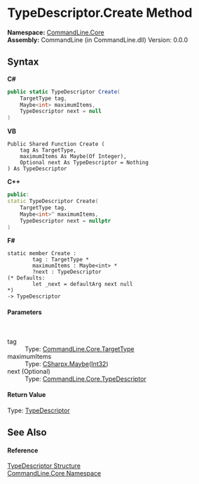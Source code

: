 # TypeDescriptor.Create Method 
 

**Namespace:**&nbsp;<a href="N_CommandLine_Core">CommandLine.Core</a><br />**Assembly:**&nbsp;CommandLine (in CommandLine.dll) Version: 0.0.0

## Syntax

**C#**<br />
``` C#
public static TypeDescriptor Create(
	TargetType tag,
	Maybe<int> maximumItems,
	TypeDescriptor next = null
)
```

**VB**<br />
``` VB
Public Shared Function Create ( 
	tag As TargetType,
	maximumItems As Maybe(Of Integer),
	Optional next As TypeDescriptor = Nothing
) As TypeDescriptor
```

**C++**<br />
``` C++
public:
static TypeDescriptor Create(
	TargetType tag, 
	Maybe<int>^ maximumItems, 
	TypeDescriptor next = nullptr
)
```

**F#**<br />
``` F#
static member Create : 
        tag : TargetType * 
        maximumItems : Maybe<int> * 
        ?next : TypeDescriptor 
(* Defaults:
        let _next = defaultArg next null
*)
-> TypeDescriptor 

```


#### Parameters
&nbsp;<dl><dt>tag</dt><dd>Type: <a href="T_CommandLine_Core_TargetType">CommandLine.Core.TargetType</a><br /></dd><dt>maximumItems</dt><dd>Type: <a href="T_CSharpx_Maybe_1">CSharpx.Maybe</a>(<a href="https://docs.microsoft.com/dotnet/api/system.int32" target="_blank">Int32</a>)<br /></dd><dt>next (Optional)</dt><dd>Type: <a href="T_CommandLine_Core_TypeDescriptor">CommandLine.Core.TypeDescriptor</a><br /></dd></dl>

#### Return Value
Type: <a href="T_CommandLine_Core_TypeDescriptor">TypeDescriptor</a>

## See Also


#### Reference
<a href="T_CommandLine_Core_TypeDescriptor">TypeDescriptor Structure</a><br /><a href="N_CommandLine_Core">CommandLine.Core Namespace</a><br />